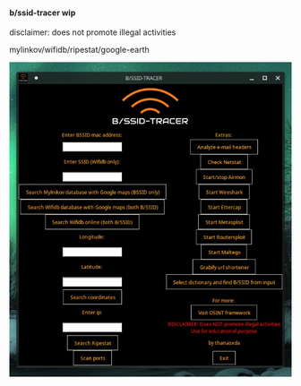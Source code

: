 #### b/ssid-tracer wip
disclaimer: does not promote illegal activities

mylinkov/wifidb/ripestat/google-earth

![image](src/preview.jpg)

